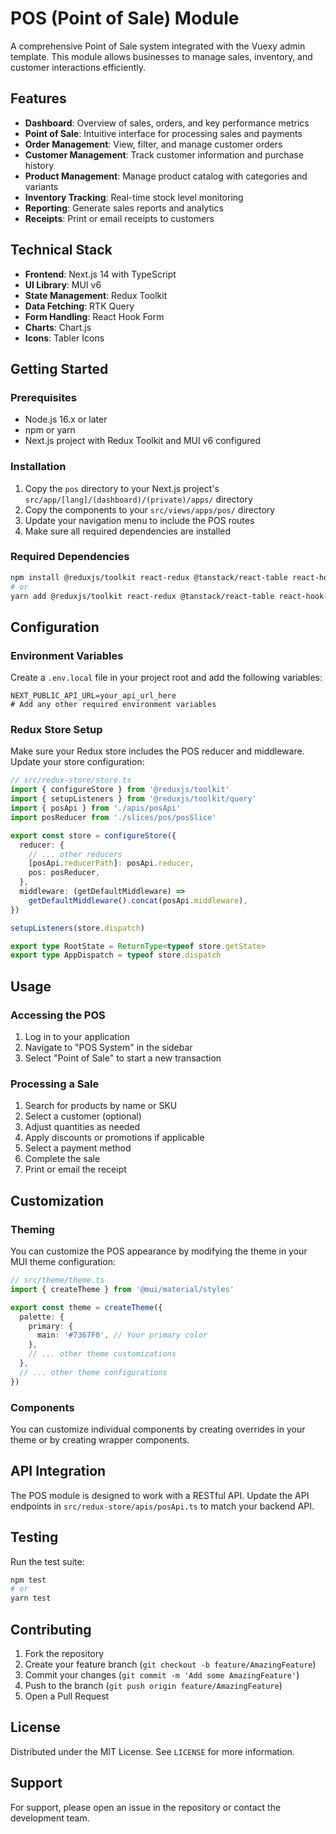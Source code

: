 # POS (Point of Sale) Module

A comprehensive Point of Sale system integrated with the Vuexy admin template. This module allows businesses to manage sales, inventory, and customer interactions efficiently.

## Features

- **Dashboard**: Overview of sales, orders, and key performance metrics
- **Point of Sale**: Intuitive interface for processing sales and payments
- **Order Management**: View, filter, and manage customer orders
- **Customer Management**: Track customer information and purchase history
- **Product Management**: Manage product catalog with categories and variants
- **Inventory Tracking**: Real-time stock level monitoring
- **Reporting**: Generate sales reports and analytics
- **Receipts**: Print or email receipts to customers

## Technical Stack

- **Frontend**: Next.js 14 with TypeScript
- **UI Library**: MUI v6
- **State Management**: Redux Toolkit
- **Data Fetching**: RTK Query
- **Form Handling**: React Hook Form
- **Charts**: Chart.js
- **Icons**: Tabler Icons

## Getting Started

### Prerequisites

- Node.js 16.x or later
- npm or yarn
- Next.js project with Redux Toolkit and MUI v6 configured

### Installation

1. Copy the `pos` directory to your Next.js project's `src/app/[lang]/(dashboard)/(private)/apps/` directory
2. Copy the components to your `src/views/apps/pos/` directory
3. Update your navigation menu to include the POS routes
4. Make sure all required dependencies are installed

### Required Dependencies

```bash
npm install @reduxjs/toolkit react-redux @tanstack/react-table react-hook-form date-fns classnames react-to-print
# or
yarn add @reduxjs/toolkit react-redux @tanstack/react-table react-hook-form date-fns classnames react-to-print
```

## Configuration

### Environment Variables

Create a `.env.local` file in your project root and add the following variables:

```env
NEXT_PUBLIC_API_URL=your_api_url_here
# Add any other required environment variables
```

### Redux Store Setup

Make sure your Redux store includes the POS reducer and middleware. Update your store configuration:

```typescript
// src/redux-store/store.ts
import { configureStore } from '@reduxjs/toolkit'
import { setupListeners } from '@reduxjs/toolkit/query'
import { posApi } from './apis/posApi'
import posReducer from './slices/pos/posSlice'

export const store = configureStore({
  reducer: {
    // ... other reducers
    [posApi.reducerPath]: posApi.reducer,
    pos: posReducer,
  },
  middleware: (getDefaultMiddleware) =>
    getDefaultMiddleware().concat(posApi.middleware),
})

setupListeners(store.dispatch)

export type RootState = ReturnType<typeof store.getState>
export type AppDispatch = typeof store.dispatch
```

## Usage

### Accessing the POS

1. Log in to your application
2. Navigate to "POS System" in the sidebar
3. Select "Point of Sale" to start a new transaction

### Processing a Sale

1. Search for products by name or SKU
2. Select a customer (optional)
3. Adjust quantities as needed
4. Apply discounts or promotions if applicable
5. Select a payment method
6. Complete the sale
7. Print or email the receipt

## Customization

### Theming

You can customize the POS appearance by modifying the theme in your MUI theme configuration:

```typescript
// src/theme/theme.ts
import { createTheme } from '@mui/material/styles'

export const theme = createTheme({
  palette: {
    primary: {
      main: '#7367F0', // Your primary color
    },
    // ... other theme customizations
  },
  // ... other theme configurations
})
```

### Components

You can customize individual components by creating overrides in your theme or by creating wrapper components.

## API Integration

The POS module is designed to work with a RESTful API. Update the API endpoints in `src/redux-store/apis/posApi.ts` to match your backend API.

## Testing

Run the test suite:

```bash
npm test
# or
yarn test
```

## Contributing

1. Fork the repository
2. Create your feature branch (`git checkout -b feature/AmazingFeature`)
3. Commit your changes (`git commit -m 'Add some AmazingFeature'`)
4. Push to the branch (`git push origin feature/AmazingFeature`)
5. Open a Pull Request

## License

Distributed under the MIT License. See `LICENSE` for more information.

## Support

For support, please open an issue in the repository or contact the development team.
